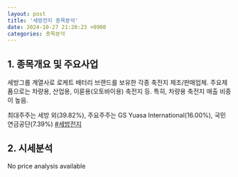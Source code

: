 ```yaml
---
layout: post
title: '세방전지 종목분석'
date: 2024-10-27 21:20:23 +0900
categories: 종목분석
---
```


## 1. 종목개요 및 주요사업

세방그룹 계열사로 로케트 배터리 브랜드를 보유한 각종 축전지 제조/판매업체. 주요제품으로는 차량용, 산업용, 이륜용(오토바이용) 축전지 등. 특히, 차량용 축전지 매출 비중이 높음. 

최대주주는 세방 외(39.82%), 주요주주는 GS Yuasa International(16.00%), 국민연금공단(7.39%)
[#세방전지](#)

## 2. 시세분석

No price analysis available
